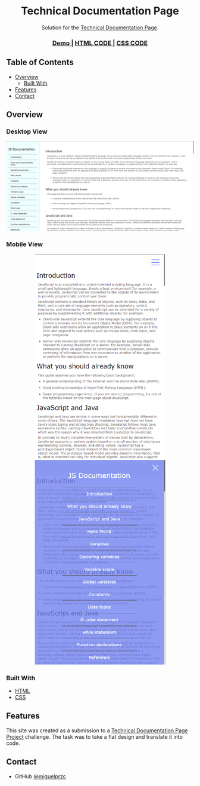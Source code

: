<!-- Please update value in the {}  -->

<h1 align="center">Technical Documentation Page</h1>

<div align="center">
   Solution for the <a href="https://www.freecodecamp.org/learn/responsive-web-design/responsive-web-design-projects/build-a-technical-documentation-page" target="_blank">Technical Documentation Page</a>.
</div>

<div align="center">
  <h3>
    <a href="https://miguelprzc.github.io/technical-documentation-page/">
      Demo
    </a>
    <span> | </span>
    <a href="https://github.com/miguelprzc/technical-documentation-page/blob/main/index.html">
      HTML CODE
    </a>
    <span> | </span>
    <a href="https://github.com/miguelprzc/technical-documentation-page/blob/main/styles.css">
      CSS CODE
    </a>
  </h3>
</div>

<!-- TABLE OF CONTENTS -->

## Table of Contents

- [Overview](#overview)
  - [Built With](#built-with)
- [Features](#features)
- [Contact](#contact)

<!-- OVERVIEW -->

## Overview

<h3>Desktop View</h3>

![](images/screencapture-desktop.png)

<h3>Mobile View</h3>

<div align="center">
<img src="images/screencapture-mobile-1.png" width="350" />
</div>

<div align="center">
<img src="images/screencapture-mobile-2.png" width="350"/>
</div>

### Built With

<!-- This section should list any major frameworks that you built your project using. Here are a few examples.-->

- [HTML](https://html.spec.whatwg.org/multipage/)
- [CSS](https://www.w3.org/Style/CSS/)

## Features

<!-- List the features of your application or follow the template. Don't share the figma file here :) -->

This site was created as a submission to a [Technical Documentation Page Project](https://www.freecodecamp.org/learn/responsive-web-design/responsive-web-design-projects/build-a-technical-documentation-pagee) challenge. The task was to take a flat design and translate it into code.

## Contact

- GitHub [@miguelprzc](https://github.com/miguelprzc)
